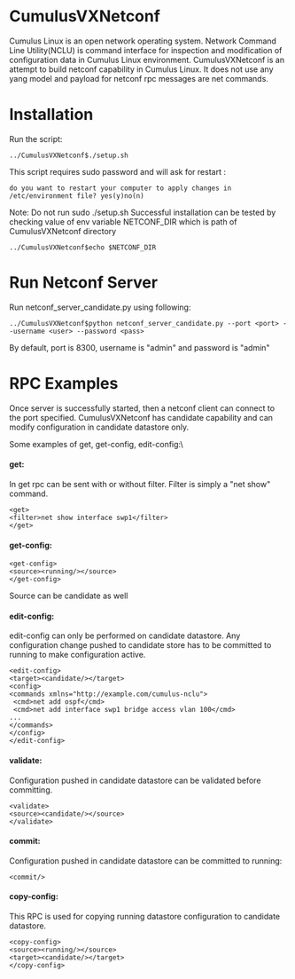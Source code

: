 # CumulusVXNetconf
Cumulus Linux is an open network operating system. Network Command Line Utility(NCLU) is command interface for inspection and modification of configuration data in Cumulus Linux environment. CumulusVXNetconf is an attempt to build netconf capability in Cumulus Linux. It does not use any yang model and payload for netconf rpc messages are net commands. 

# Installation
Run the script:
```
../CumulusVXNetconf$./setup.sh
```
This script requires sudo password and will ask for restart :
```
do you want to restart your computer to apply changes in /etc/environment file? yes(y)no(n)
```
Note: Do not run sudo ./setup.sh
Successful installation can be tested by checking value of env variable NETCONF_DIR which is path of CumulusVXNetconf directory
```
../CumulusVXNetconf$echo $NETCONF_DIR
```
 
# Run Netconf Server 
Run netconf_server_candidate.py using following:
```
../CumulusVXNetconf$python netconf_server_candidate.py --port <port> --username <user> --password <pass>
```
By default, port is 8300, username is "admin" and password is "admin"
 
# RPC Examples
Once server is successfully started, then a netconf client can connect to the port specified. CumulusVXNetconf has candidate capability and can modify configuration in candidate datastore only.

Some examples of get, get-config, edit-config:\
#### get:
In get rpc can be sent with or without filter. Filter is simply a "net show" command.
```
<get>
<filter>net show interface swp1</filter>
</get>
```

#### get-config:
```
<get-config>
<source><running/></source>
</get-config>
```
Source can be candidate as well

#### edit-config:
edit-config can only be performed on candidate datastore. Any configuration change pushed to candidate store has to be committed to running to make configuration active.
```
<edit-config>
<target><candidate/></target>
<config>
<commands xmlns="http://example.com/cumulus-nclu">
 <cmd>net add ospf</cmd>
 <cmd>net add interface swp1 bridge access vlan 100</cmd>
...
</commands>
</config>
</edit-config>
```

#### validate:
Configuration pushed in candidate datastore can be validated before committing.
```
<validate>
<source><candidate/></source>
</validate>
```

#### commit:
Configuration pushed in candidate datastore can be committed to running:
```
<commit/>
```

#### copy-config:
This RPC is used for copying running datastore configuration to candidate datastore.
```
<copy-config>
<source><running/></source>
<target><candidate/></target>
</copy-config>
```
